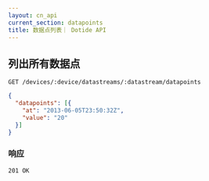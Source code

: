 ```yaml
---
layout: cn_api
current_section: datapoints
title: 数据点列表｜ Dotide API
---
```


## 列出所有数据点

    GET /devices/:device/datastreams/:datastream/datapoints

```json
{
  "datapoints": [{
    "at": "2013-06-05T23:50:32Z",
    "value": "20"
  }]
}
```
### 响应

    201 OK
